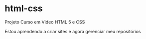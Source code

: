 # html-css
 Projeto Curso em Video HTML 5 e CSS

Estou aprendendo a criar sites e agora gerenciar meu repositórios